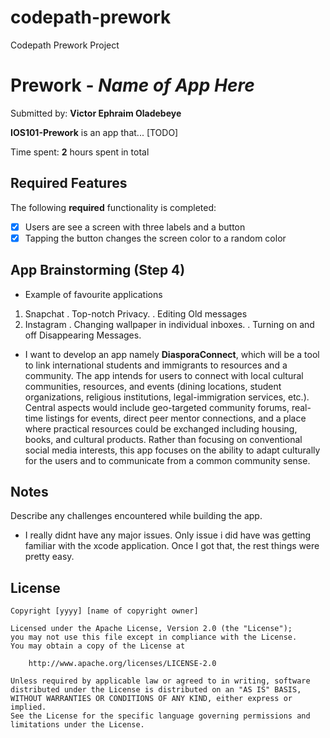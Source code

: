 # codepath-prework
Codepath Prework Project
# Prework - *Name of App Here*

Submitted by: **Victor Ephraim Oladebeye**

**IOS101-Prework** is an app that... [TODO] 

Time spent: **2** hours spent in total

## Required Features

The following **required** functionality is completed:

- [x] Users are see a screen with three labels and a button
- [x] Tapping the button changes the screen color to a random color
 
## App Brainstorming (Step 4)
 - Example of favourite applications
 1. Snapchat
    . Top-notch Privacy.
    . Editing Old messages
 2. Instagram
    . Changing wallpaper in individual inboxes.
    . Turning on and off Disappearing Messages.
 - I want to develop an app namely **DiasporaConnect**, which will be a tool to link international students and immigrants to resources and a community. The app intends for users to connect with local cultural communities, resources, and events (dining locations, student organizations, religious institutions, legal-immigration services, etc.). Central aspects would include geo-targeted community forums, real-time listings for events, direct peer mentor connections, and a place where practical resources could be exchanged including housing, books, and cultural products. Rather than focusing on conventional social media interests, this app focuses on the ability to adapt culturally for the users and to communicate from a common community sense.
## Notes

Describe any challenges encountered while building the app.
 - I really didnt have any major issues. Only issue i did have was getting familiar with the xcode application. Once I got that, the rest things were pretty easy.

## License

    Copyright [yyyy] [name of copyright owner]

    Licensed under the Apache License, Version 2.0 (the "License");
    you may not use this file except in compliance with the License.
    You may obtain a copy of the License at

        http://www.apache.org/licenses/LICENSE-2.0

    Unless required by applicable law or agreed to in writing, software
    distributed under the License is distributed on an "AS IS" BASIS,
    WITHOUT WARRANTIES OR CONDITIONS OF ANY KIND, either express or implied.
    See the License for the specific language governing permissions and
    limitations under the License.
